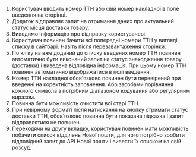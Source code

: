 1. Користувач вводить номер ТТН або свій номер накладної в поле введення на сторінці.
2. Додаток відправляє запит на отримання даних про актуальний статус місця доставки товару.
3. Виводимо інформацію про відправку користувачеві.
4. Користувач повинен бачити всі попередні номери ТТН у вигляді списку в сайтбарі. Навіть після перезавантаження сторінки.
5. По кліку на вже доданий до списку введених номер ТТН повинен автоматично бути виконаний запит на статус знаходження товару (доставки) і виведена відповідна інформація. При цьому номер ТТН повинен автоматично відображатися в полі введення.
6. Номер ТТН накладної обов'язково повинен бути перевірений при введенні на коректність заповнення. Або засобами порівняння кожного символа з потрібним діапазоном кодування або регулярним виразом.
7. Повинна бути можливість очистити всі старі ТТН.
8. При невірному форматі після натискання на кнопку отримати статус доставки ТТН, обов'язково повинна бути показана підказка і запит відправлятися не повинен.
9. Переходячи на другу вкладку, користувач повинен мати можливість побачити список відділень Нової пошти, для чого потрібно зробити відповідний запит до API Нової пошти і вивести їх списком на свій розсуд.
